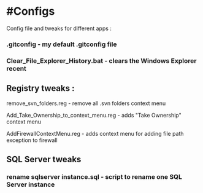 #Configs
========

Config file and  tweaks for different apps :

### .gitconfig - my default .gitconfig file
### Clear_File_Explorer_History.bat - clears the Windows Explorer recent


## Registry tweaks :

remove_svn_folders.reg - remove all .svn folders context menu

Add_Take_Ownership_to_context_menu.reg  - adds "Take Ownership" context menu

AddFirewallContextMenu.reg - adds context menu for adding file path exception to firewall


## SQL Server tweaks

### rename sqlserver instance.sql  - script to rename one SQL Server instance